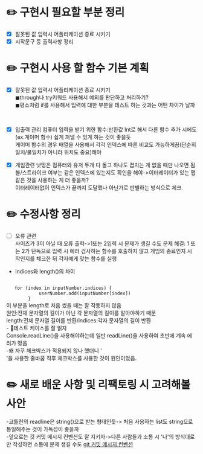 # ✏️ 구현시 필요할 부분 정리

- [X] 잘못된 값 입력시 어플리케이션 종료 시키기
- [X] 시작문구 등 출력사항 정리

# ✏️ 구현시 사용 할 함수 기본 계획

- [x] 잘못된 값 입력시 어플리케이션 종료 시키기
    <br>
    ◼through나 try키워드 사용해서 예외를 판단하고 처리하기?
    <br>
    ◼평소처럼 if를 사용해서 입력에 대한 부분을 테스트 하는 것과는 어떤 차이가 날까

<br>

- [x] 입출력 관리
    컴퓨터 입력을 받기 위한 함수:반환값 Int로 해서 다른 함수 추가 시에도(ex.게이머 함수) 쉽게 꺼낼 수 있게 하는 것이 좋을듯
    <br>
    게이머 함수의 경우 배열을 사용해서 각각 인덱스에 따른 비교도 가능하게끔(단순히 일치/불일치가 아니라 위치도 중요)해야

- [x] 게임관련
    낫띵은 컴퓨터와 유저 두개 다 돌고 하나도 겹치는 게 없을 때만 나오면 됨
    <br>
    볼/스트라이크 여부는 같은 인덱스에 있는지도 확인을 해야->이터레이터가 있는 맵같은 것을 사용하는 게 더 좋을까?
    <br>
    이터레이터없이 인덱스가 끝까지 도달했나 아닌가로 판별하는 방식으로 체크.

# ✏️ 수정사항 정리
- [ ] 오류 관련
  <br>
    사이즈가 3이 아닐 때 오류 출력->1또는 2입력 시 문제가 생길 수도
    문제 해결: 1 또는 2가 단독으로 입력 시 에러 검사하는 함수를 호출하지 않고 게임의 종료인지 시작인지를 체크한 뒤 각자에게 맞는 함수를 실행
  <br>
- indices와 length()의 차이
<code>
   for (index in inputNumber.indices) {
            userNumber.add(inputNumber[index])
        }
</code>
    이 부분을 length로 처음 썼을 때는 잘 작동하지 않음
    <br>
    원인:전체 문자열의 길이가 아닌 각 문자열의 길이를 알아야하기 때문
    <br>
    length:전체 문자열 길이를 반환/indices:각자 문자열의 길이 반환
<br>
- 🌟테스트 케이스를 잘 읽자
    <br>
    Console.readLine()을 사용해야하는데 일반 readLine()을 사용하여 초반에 계속 에러가 떴음
  <br>
  -왜 자꾸 체크박스가 적용되지 않나 했더니 '<br>'을 사용한 줄바꿈 직후 체크박스를 사용한 것이 원인이었음.



# ✏️ 새로 배운 사항 및 리팩토링 시 고려해볼 사안

-코틀린의 readline은 string()으로 받는 형태인듯-> 처음 사용하는 list도 string으로 통일해주는 것이 가독성이 좋을까
<br>
-앞으로는 깃 커밋 메시지 컨벤션도 잘 지키자->다른 사람들과 소통 시 '나'의 방식대로만 작성하면 소통에 문제 생길 수도
[git 커밋 메시지 컨벤션](https://velog.io/@dkdlel102/Git-%EC%BB%A4%EB%B0%8B-%EB%A9%94%EC%8B%9C%EC%A7%80-%EC%BB%A8%EB%B2%A4%EC%85%98)

